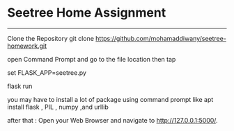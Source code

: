 # Seetree Home Assignment
__________________________________
Clone the Repository
git clone https://github.com/mohamaddiwany/seetree-homework.git

open Command Prompt and go to the file location then tap 

set FLASK_APP=seetree.py

flask run

you may have to install a lot of package using command prompt like apt install flask , PIL , numpy ,and urllib

after that : Open your Web Browser and navigate to http://127.0.0.1:5000/.




